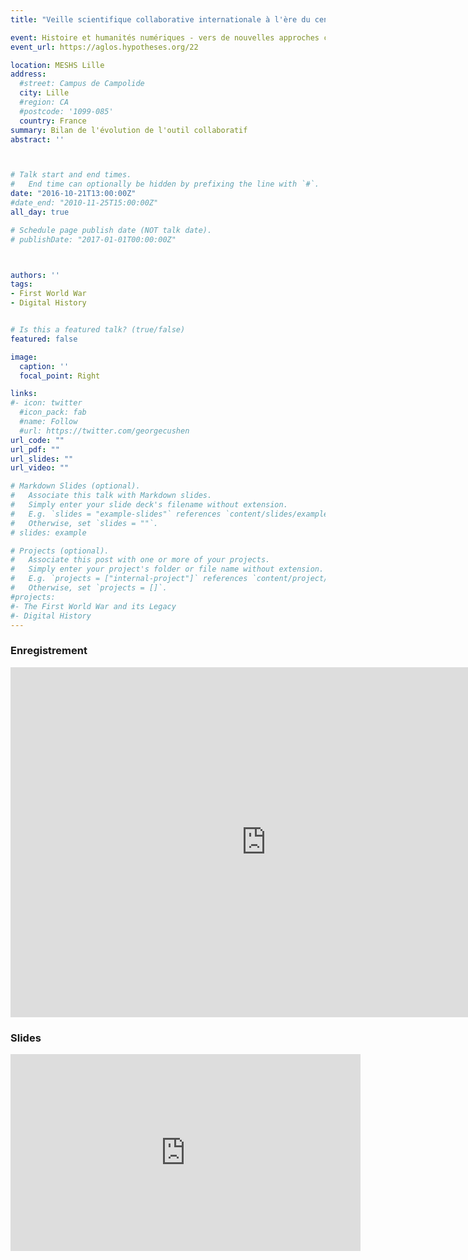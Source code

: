 ```yaml
---
title: "Veille scientifique collaborative internationale à l'ère du centenaire. La bibliographie de l'International Society of First World War Studies"

event: Histoire et humanités numériques - vers de nouvelles approches collaboratives?
event_url: https://aglos.hypotheses.org/22

location: MESHS Lille
address:
  #street: Campus de Campolide
  city: Lille
  #region: CA
  #postcode: '1099-085'
  country: France
summary: Bilan de l'évolution de l'outil collaboratif
abstract: ''



# Talk start and end times.
#   End time can optionally be hidden by prefixing the line with `#`.
date: "2016-10-21T13:00:00Z"
#date_end: "2010-11-25T15:00:00Z"
all_day: true

# Schedule page publish date (NOT talk date).
# publishDate: "2017-01-01T00:00:00Z"



authors: ''
tags: 
- First World War
- Digital History


# Is this a featured talk? (true/false)
featured: false

image:
  caption: ''
  focal_point: Right

links:
#- icon: twitter
  #icon_pack: fab
  #name: Follow
  #url: https://twitter.com/georgecushen
url_code: ""
url_pdf: ""
url_slides: ""
url_video: ""

# Markdown Slides (optional).
#   Associate this talk with Markdown slides.
#   Simply enter your slide deck's filename without extension.
#   E.g. `slides = "example-slides"` references `content/slides/example-slides.md`.
#   Otherwise, set `slides = ""`.
# slides: example

# Projects (optional).
#   Associate this post with one or more of your projects.
#   Simply enter your project's folder or file name without extension.
#   E.g. `projects = ["internal-project"]` references `content/project/deep-learning/index.md`.
#   Otherwise, set `projects = []`.
#projects:
#- The First World War and its Legacy
#- Digital History
---
```

### Enregistrement

<iframe src='https://live3.univ-lille3.fr/iframe.php?pid=3015' width='818' height='560' frameborder='no' scrolling='no'></iframe>

### Slides

<iframe src="https://prezi.com/embed/umztxqhjxv6j/" id="iframe_container" frameborder="0" webkitallowfullscreen="" mozallowfullscreen="" allowfullscreen="" allow="autoplay; fullscreen" height="315" width="560"></iframe>